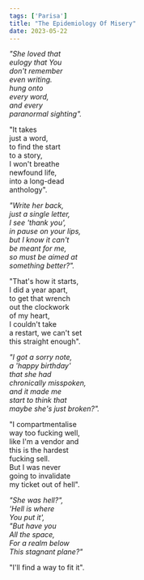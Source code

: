 ```yaml
---
tags: ['Parisa']
title: "The Epidemiology Of Misery"
date: 2023-05-22
---
```


*"She loved that*  
*eulogy that You*  
*don't remember*  
*even writing.*  
*hung onto*  
*every word,*  
*and every*  
*paranormal sighting".*

"It takes  
just a word,  
to find the start  
to a story,  
I won't breathe  
newfound life,  
into a long-dead  
anthology".

*"Write her back,*  
*just a single letter,*  
*I see 'thank you',*  
*in pause on your lips,*  
*but I know it can't*  
*be meant for me,*  
*so must be aimed at*  
*something better?".*

"That's how it starts,  
I did a year apart,  
to get that wrench  
out the clockwork  
of my heart,  
I couldn't take  
a restart, we can't set  
this straight enough".

*"I got a sorry note,*  
*a 'happy birthday'*  
*that she had*  
*chronically misspoken,*  
*and it made me*  
*start to think that*  
*maybe she's just broken?".*

"I compartmentalise  
way too fucking well,  
like I'm a vendor and  
this is the hardest  
fucking sell.  
But I was never  
going to invalidate  
my ticket out of hell".

*"She was hell?",*  
*'Hell is where*  
*You put it',*  
*"But have you*  
*All the space,*  
*For a realm below*  
*This stagnant plane?"*

"I'll find a way to fit it".
